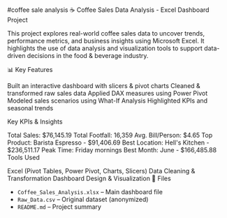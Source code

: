#coffee sale analysis 
☕ Coffee Sales Data Analysis - Excel Dashboard Project

This project explores real-world coffee sales data to uncover trends, performance metrics, and business insights using Microsoft Excel. It highlights the use of data analysis and visualization tools to support data-driven decisions in the food & beverage industry.

📊 Key Features

Built an interactive dashboard with slicers & pivot charts
  Cleaned & transformed raw sales data
  Applied DAX measures using Power Pivot
  Modeled sales scenarios using What-If Analysis
  Highlighted KPIs and seasonal trends

 Key KPIs & Insights

Total Sales: \$76,145.19
  Total Footfall: 16,359
 Avg. Bill/Person: \$4.65
  Top Product: Barista Espresso - \$91,406.69
  Best Location: Hell's Kitchen - \$236,511.17
  Peak Time: Friday mornings
Best Month: June - \$166,485.88
 Tools Used

 Excel (Pivot Tables, Power Pivot, Charts, Slicers)
 Data Cleaning & Transformation
Dashboard Design & Visualization
 📁 Files

* `Coffee_Sales_Analysis.xlsx` – Main dashboard file
* `Raw_Data.csv` – Original dataset (anonymized)
* `README.md` – Project summary

